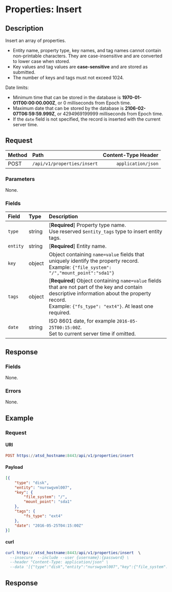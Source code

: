 # Properties: Insert

## Description

Insert an array of properties.

* Entity name, property type, key names, and tag names cannot contain non-printable characters. They are case-insensitive and are converted to lower case when stored.
* Key values and tag values are **case-sensitive** and are stored as submitted.
* The number of keys and tags must not exceed 1024.

Date limits:

* Minimum time that can be stored in the database is **1970-01-01T00:00:00.000Z**, or 0 milliseconds from Epoch time.
* Maximum date that can be stored by the database is **2106-02-07T06:59:59.999Z**, or 4294969199999 milliseconds from Epoch time.
* If the `date` field is not specified, the record is inserted with the current server time.

## Request

| **Method** | **Path** | **Content-Type Header**|
|:---|:---|---:|
| POST | `/api/v1/properties/insert` | `application/json` |

### Parameters

None.

### Fields

| **Field**  |**Type**  | **Description**  |
|:---|:---|:---|
| `type` | string | [**Required**] Property type name. <br>Use reserved `$entity_tags` type to insert entity tags.|
| `entity` | string | [**Required**] Entity name. |
| `key` | object | Object containing `name=value` fields that uniquely identify the property record. <br>Example: `{"file_system": "/","mount_point":"sda1"}`|
| `tags` | object | [**Required**] Object containing `name=value` fields that are not part of the key and contain descriptive information about the property record. <br>Example: `{"fs_type": "ext4"}`. At least one required.|
| `date` | string | ISO 8601 date, for example `2016-05-25T00:15:00Z`. <br>Set to current server time if omitted. |

## Response

### Fields

None.

### Errors

None.

## Example

### Request

#### URI

```elm
POST https://atsd_hostname:8443/api/v1/properties/insert
```

#### Payload

```json
[{
    "type": "disk",
    "entity": "nurswgvml007",
    "key": {
        "file_system": "/",
        "mount_point": "sda1"
    },
    "tags": {
        "fs_type": "ext4"
    },
    "date": "2016-05-25T04:15:00Z"
}]
```

#### curl

```elm
curl https://atsd_hostname:8443/api/v1/properties/insert  \
  --insecure  --include --user {username}:{password} \
  --header "Content-Type: application/json" \
  --data '[{"type":"disk","entity":"nurswgvml007","key":{"file_system":"/","mount_point":"sda1"},"tags":{"fs_type":"ext4"},"date":"2016-05-25T04:15:00Z"}]'
```

## Response
